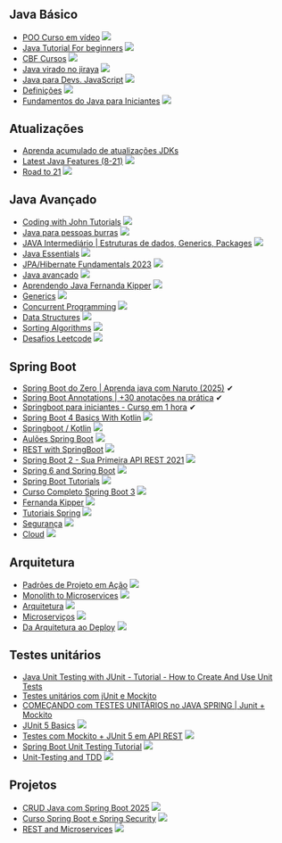 ## Java Básico

* [POO Curso em vídeo](https://www.youtube.com/playlist?list=PLHz_AreHm4dkqe2aR0tQK74m8SFe-aGsY) ![](https://geps.dev/progress/0)
* [Java Tutorial For beginners](https://www.youtube.com/playlist?list=PLsyeobzWxl7pe_IiTfNyr55kwJPWbgxB5) ![](https://geps.dev/progress/100)
* [CBF Cursos](https://www.youtube.com/playlist?list=PLx4x_zx8csUjFC5WWjoNUL7LOOD7LCKRW) ![](https://geps.dev/progress/100)
* [Java virado no jiraya](https://www.youtube.com/playlist?list=PL62G310vn6nFIsOCC0H-C2infYgwm8SWW) ![](https://geps.dev/progress/0)
* [Java para Devs. JavaScript](https://www.youtube.com/watch?v=HZgvr6Vtu-k) ![](https://geps.dev/progress/100)
* [Definições](https://www.youtube.com/playlist?list=PLkeaG1zpPTHiMjczpmZ6ALd46VjjiQJ_8) ![](https://geps.dev/progress/100)
* [Fundamentos do Java para Iniciantes](https://www.youtube.com/playlist?list=PLiFLtuN04BS2GSi8Q-haYkRy8KEv6Grvf) ![](https://geps.dev/progress/100)

## Atualizações

* [Aprenda acumulado de atualizações JDKs](https://www.youtube.com/watch?v=TwSOR_-JMHU)
* [Latest Java Features (8-21)](https://www.youtube.com/playlist?list=PL87padGs1bp-kvfW7UHMzNDglSiLBEyr6) ![](https://geps.dev/progress/100)
* [Road to 21](https://www.youtube.com/playlist?list=PLX8CzqL3ArzVHAHWowaXwYFlLk78D8RvL) ![](https://geps.dev/progress/14)

## Java Avançado

* [Coding with John Tutorials](https://www.youtube.com/playlist?list=PLkeaG1zpPTHhXOfy-mFbdqd1Zz4GnjcpC) ![](https://geps.dev/progress/9)
* [Java para pessoas burras](https://www.youtube.com/playlist?list=PLUPgTAVftApzKsUkGkPLivAZAfeBMn24h) ![](https://geps.dev/progress/0)
* [JAVA Intermediário | Estruturas de dados, Generics, Packages](https://www.youtube.com/watch?v=jLropHUgI1A&list=WL&index=10) ![](https://geps.dev/progress/100)
* [Java Essentials](https://www.youtube.com/playlist?list=PLIRBoI92yMam1HaUYrMAaPdbZKV1BFW0F) ![](https://geps.dev/progress/33)
* [JPA/Hibernate Fundamentals 2023](https://www.youtube.com/playlist?list=PLEocw3gLFc8UYNv0uRG399GSggi8icTL6) ![](https://geps.dev/progress/0)
* [Java avançado](https://www.youtube.com/playlist?list=PLiFLtuN04BS2bWB9UcIrun35kV080KoKU) ![](https://geps.dev/progress/100)
* [Aprendendo Java Fernanda Kipper](https://www.youtube.com/playlist?list=PLNCSWIsR6ADISYlzI7POWQqYQ8x0VwNqh) ![](https://geps.dev/progress/0)
* [Generics](https://www.youtube.com/playlist?list=PLqYy1yOe0SKd6DiNoQKOv79MyimWPMDeS) ![](https://geps.dev/progress/100)
* [Concurrent Programming](https://www.youtube.com/playlist?list=PLlsmxlJgn1HJDgOjsG3DbdTx0kmUhCWuy) ![](https://geps.dev/progress/0)
* [Data Structures](https://www.youtube.com/playlist?list=PLlsmxlJgn1HLQ8WxpuToXlaAcAw1TPlyP) ![](https://geps.dev/progress/0)
* [Sorting Algorithms](https://www.youtube.com/playlist?list=PLlsmxlJgn1HLCmaF51i5xAbgv1f49CsoP) ![](https://geps.dev/progress/0)
* [Desafios Leetcode](https://www.youtube.com/playlist?list=PLiFLtuN04BS0pG0YoIMjgYsj0LM4sVOTM) ![](https://geps.dev/progress/0)

## Spring Boot

* [Spring Boot do Zero | Aprenda java com Naruto (2025)](https://www.youtube.com/watch?v=n8_qrrc8WN4) ✔
* [Spring Boot Annotations | +30 anotações na prática](https://www.youtube.com/watch?v=Pd5tr483No0) ✔
* [Springboot para iniciantes - Curso em 1 hora](https://www.youtube.com/watch?v=g4y0yADhsJA)  ✔
* [Spring Boot 4 Basics With Kotlin](https://www.youtube.com/playlist?list=PLQkwcJG4YTCQ3V9U0aJOfhgjeKVuznat0) ![](https://geps.dev/progress/0)
* [Springboot / Kotlin](https://www.youtube.com/playlist?list=PLQkwcJG4YTCSdnQHAHVmGmO7HA6S4a2W3) ![](https://geps.dev/progress/0)
* [Aulões Spring Boot](https://www.youtube.com/playlist?list=PLiFLtuN04BS2yfbo3HYLNq_O1zDq9RRQi) ![](https://geps.dev/progress/100)
* [REST with SpringBoot](https://www.youtube.com/playlist?list=PLlsmxlJgn1HLNOQXYktYyWyMp7Y3TuGa6) ![](https://geps.dev/progress/0)
* [Spring Boot 2 - Sua Primeira API REST 2021](https://www.youtube.com/playlist?list=PLA8Qj9w4RGkXwPerFo4ZDFEessyNJW1ol) ![](https://geps.dev/progress/0)
* [Spring 6 and Spring Boot](https://www.youtube.com/playlist?list=PLsyeobzWxl7qbKoSgR5ub6jolI8-ocxCF) ![](https://geps.dev/progress/0)
* [Spring Boot Tutorials](https://www.youtube.com/playlist?list=PLzUMQwCOrQTksiYqoumAQxuhPNa3HqasL) ![](https://geps.dev/progress/0)
* [Curso Completo Spring Boot 3](https://www.youtube.com/watch?v=wlYvA2b1BWI) ![](https://geps.dev/progress/50)
* [Fernanda Kipper](https://www.youtube.com/playlist?list=PLNCSWIsR6ADI_wMAx9F-Iu8Hs9HHxj4sb) ![](https://geps.dev/progress/20)
* [Tutoriais Spring](https://www.youtube.com/playlist?list=PLiFLtuN04BS1pObTFjm5g2TwgBIBfEyze) ![](https://geps.dev/progress/0)
* [Segurança](https://www.youtube.com/playlist?list=PLiFLtuN04BS3HEUPiEpKPv-n1Nhjm5RKQ) ![](https://geps.dev/progress/0)
* [Cloud](https://www.youtube.com/playlist?list=PLiFLtuN04BS1rAjaXCPIytXBHDP2h3Vk3) ![](https://geps.dev/progress/0)

## Arquitetura

* [Padrões de Projeto em Ação](https://www.youtube.com/playlist?list=PLiFLtuN04BS2D3okN9Tyv91LPdoCdzzSZ) ![](https://geps.dev/progress/0)
* [Monolith to Microservices](https://www.youtube.com/playlist?list=PLiFLtuN04BS0wyXpouLKYv2dE8KbUA1Hv) ![](https://geps.dev/progress/0)
* [Arquitetura](https://www.youtube.com/playlist?list=PLiFLtuN04BS2GgaNxjbuJlM11FQbvBTtt) ![](https://geps.dev/progress/0)
* [Microserviços](https://www.youtube.com/playlist?list=PLiFLtuN04BS2pgvdO2W7s6HEGhNojtk0F) ![](https://geps.dev/progress/0)
* [Da Arquitetura ao Deploy](https://www.youtube.com/playlist?list=PLiFLtuN04BS1c-JvhKFxYyeD-GVtnwUcx) ![](https://geps.dev/progress/0)

## Testes unitários

* [Java Unit Testing with JUnit - Tutorial - How to Create And Use Unit Tests](https://www.youtube.com/watch?v=vZm0lHciFsQ&t=3s)
* [Testes unitários com jUnit e Mockito](https://www.youtube.com/watch?v=rBdPPHq7REw)
* [COMEÇANDO com TESTES UNITÁRIOS no JAVA SPRING | Junit + Mockito](https://www.youtube.com/watch?v=T6ChO8LQxRE)
* [JUnit 5 Basics](https://www.youtube.com/playlist?list=PLqq-6Pq4lTTa4ad5JISViSb2FVG8Vwa4o) ![](https://geps.dev/progress/100)
* [Testes com Mockito + JUnit 5 em API REST](https://www.youtube.com/playlist?list=PLA8Qj9w4RGkWgyYa485pgf-VAoJgL4rW1) ![](https://geps.dev/progress/63)
* [Spring Boot Unit Testing Tutorial](https://www.youtube.com/playlist?list=PL82C6-O4XrHcg8sNwpoDDhcxUCbFy855E) ![](https://geps.dev/progress/0)
* [Unit-Testing and TDD](https://www.youtube.com/playlist?list=PLlsmxlJgn1HJHqKQW7kdkpzQlmWXQxkUs) ![](https://geps.dev/progress/0)

## Projetos 

* [CRUD Java com Spring Boot 2025](https://www.youtube.com/watch?v=yW7RrWfUeHE) ![](https://geps.dev/progress/0)
* [Curso Spring Boot e Spring Security](https://www.youtube.com/playlist?list=PL0j7juv7l4HiYwauxU4CZAEXT3mi2loMb) ![](https://geps.dev/progress/0)
* [REST and Microservices](https://www.youtube.com/playlist?list=PLq2IQ7nZjFRHSYY5W8fq6LEiD9A6dNmBG) ![](https://geps.dev/progress/0)

